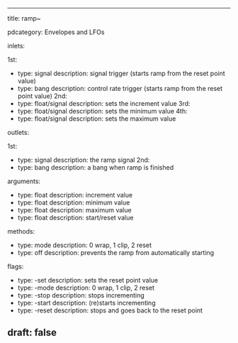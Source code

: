 --- 


title: ramp~

pdcategory: Envelopes and LFOs

inlets:

  1st:
  - type: signal
    description: signal trigger (starts ramp from the reset point value)
  - type: bang
    description: control rate trigger (starts ramp from the reset point value)
  2nd:
  - type: float/signal
    description: sets the increment value
  3rd:
  - type: float/signal
    description: sets the minimum value
  4th:
  - type: float/signal
    description: sets the maximum value

outlets:

  1st:
  - type: signal
    description: the ramp signal
  2nd:
  - type: bang
    description: a bang when ramp is finished

arguments:
  - type: float
    description: increment value
  - type: float
    description: minimum value
  - type: float
    description: maximum value
  - type: float
    description: start/reset value

methods:
  - type: mode <float>
    description: 0  wrap, 1  clip, 2  reset
  - type: off
    description: prevents the ramp from automatically starting

flags:
  - type: -set <float>
    description: sets the reset point value
  - type: -mode <float>
    description: 0  wrap, 1  clip, 2  reset
  - type: -stop
    description: stops incrementing
  - type: -start
    description: (re)starts incrementing
  - type: -reset
    description: stops and goes back to the reset point

draft: false
---